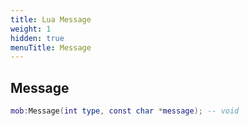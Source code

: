 ```yaml
---
title: Lua Message
weight: 1
hidden: true
menuTitle: Message
---
```

## Message
```lua
mob:Message(int type, const char *message); -- void
```